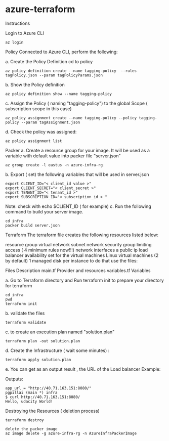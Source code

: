 # azure-terraform
Instructions

Login to Azure CLI
```
az login
```
Policy
Connected to Azure CLI, perform the following:

a. Create the Policy Definition
cd to policy
```
az policy definition create --name tagging-policy  --rules tagPolicy.json --param tagPolicyParams.json
```
b. Show the Policy definition
```
az policy definition show --name tagging-policy
```
c. Assign the Policy ( naming "tagging-policy") to the global Scope ( subscription scope in this case)
```
az policy assignment create --name tagging-policy --policy tagging-policy --param tagAssignment.json
```
d. Check the policy was assigned:
```
az policy assignment list
```
Packer
a. Create a resource group for your image. It will be used as a variable with default value into packer file "server.json" 
```
az group create -l eastus -n azure-infra-rg
```

b. Export ( set) the following variables that will be used in server.json
```
export CLIENT_ID="< client_id value >"
export CLIENT_SECRET="< client_secret >"
export TENANT_ID="< tenant_id >"
export SUBSCRIPTION_ID="< subscription_id > "
```

Note: check with echo $CLIENT_ID ( for example)
c. Run the following command to build your server image. 
```
cd infra
packer build server.json

```


Terraform
The terraform file creates the following resources listed below:

resource group
virtual network
subnet
network security group limiting access ( 4 minimum rules now!!!)
network interfaces
a public ip
load balancer
availability set for the virtual machines
Linux virtual machines (2 by default)
1 managed disk per instance
to do that use the files:

Files	Description
main.tf	Provider and resources
variables.tf	Variables

a. Go to Terraform directory and Run terraform init to prepare your directory for terraform
```
cd infra
pwd
terraform init
```
b. validate the files
```
terraform validate
```
c. to create an execution plan named "solution.plan"
```
terraform plan -out solution.plan
```
d. Create the Infrastructure ( wait some minutes) :
```
terraform apply solution.plan
```
e. You can get as an output result , the URL of the Load balancer Example:

Outputs:
```
app_url = "http://40.71.163.151:8080/"
pgpillai (main *) infra
$ curl http://40.71.163.151:8080/
Hello, udacity World!
```

Destroying the Resources ( deletion process)
```
terraform destroy
```
```
delete the packer image
az image delete -g azure-infra-rg -n AzureInfraPackerImage
```
